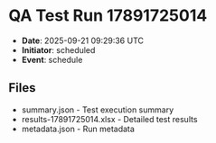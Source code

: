 # QA Test Run 17891725014

- **Date**: 2025-09-21 09:29:36 UTC
- **Initiator**: scheduled
- **Event**: schedule

## Files
- summary.json - Test execution summary
- results-17891725014.xlsx - Detailed test results
- metadata.json - Run metadata

